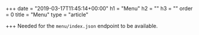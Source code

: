 +++
date = "2019-03-17T11:45:14+00:00"
h1 = "Menu"
h2 = ""
h3 = ""
order = 0
title = "Menu"
type = "article"

+++
Needed for the `menu/index.json` endpoint to be available.
